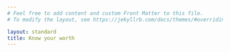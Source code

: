 ```yaml
---
# Feel free to add content and custom Front Matter to this file.
# To modify the layout, see https://jekyllrb.com/docs/themes/#overriding-theme-defaults

layout: standard
title: Know your worth
---
```

